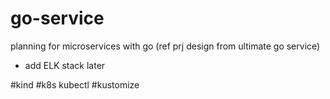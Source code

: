 # go-service

planning for microservices with go (ref prj design from ultimate go service)

- add ELK stack later

#kind
#k8s kubectl
#kustomize  